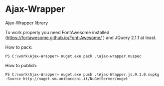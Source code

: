 Ajax-Wrapper
============

Ajax-Wrapper library

To work properly you need FontAwesome installed (https://fortawesome.github.io/Font-Awesome/ ) and JQuery 2.1.1 at least.

How to pack:

```
PS C:\work\Ajax-Wrapper> nuget.exe pack .\ajax-wrapper.nuspec
```

How to publish:

```
PS C:\work\Ajax-Wrapper> nuget.exe push .\Ajax-Wrapper.js.9.1.0.nupkg -Source http://nuget.sm.unibocconi.it/NuGetServer/nuget
```
